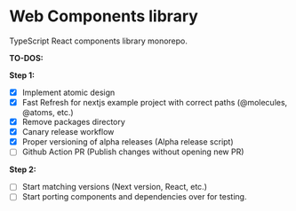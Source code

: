 # Web Components library

TypeScript React components library monorepo.

**TO-DOS:**

**Step 1:**

- [x] Implement atomic design
- [x] Fast Refresh for nextjs example project with correct paths (@molecules, @atoms, etc.)
- [x] Remove packages directory
- [x] Canary release workflow
- [x] Proper versioning of alpha releases (Alpha release script)
- [ ] Github Action PR (Publish changes without opening new PR)

**Step 2:**

- [ ] Start matching versions (Next version, React, etc.)
- [ ] Start porting components and dependencies over for testing.
